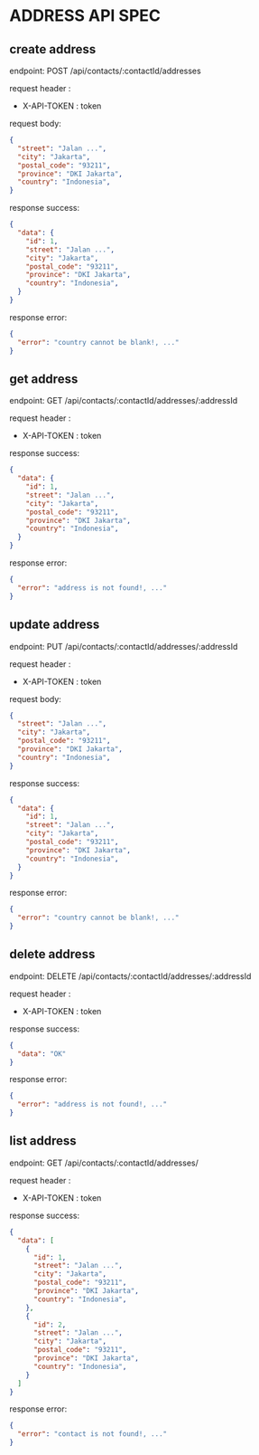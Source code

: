 # ADDRESS API SPEC

## create address

endpoint: POST /api/contacts/:contactId/addresses

request header :

- X-API-TOKEN : token

request body:

```json
{
  "street": "Jalan ...",
  "city": "Jakarta",
  "postal_code": "93211",
  "province": "DKI Jakarta",
  "country": "Indonesia",
}
```

response success:

```json
{
  "data": {
    "id": 1,
    "street": "Jalan ...",
    "city": "Jakarta",
    "postal_code": "93211",
    "province": "DKI Jakarta",
    "country": "Indonesia",
  }
}
```

response error:

```json
{
  "error": "country cannot be blank!, ..."
}
```

## get address

endpoint: GET /api/contacts/:contactId/addresses/:addressId

request header :

- X-API-TOKEN : token

response success:

```json
{
  "data": {
    "id": 1,
    "street": "Jalan ...",
    "city": "Jakarta",
    "postal_code": "93211",
    "province": "DKI Jakarta",
    "country": "Indonesia",
  }
}
```

response error:

```json
{
  "error": "address is not found!, ..."
}
```

## update address

endpoint: PUT /api/contacts/:contactId/addresses/:addressId

request header :

- X-API-TOKEN : token

request body:

```json
{
  "street": "Jalan ...",
  "city": "Jakarta",
  "postal_code": "93211",
  "province": "DKI Jakarta",
  "country": "Indonesia",
}
```

response success:

```json
{
  "data": {
    "id": 1,
    "street": "Jalan ...",
    "city": "Jakarta",
    "postal_code": "93211",
    "province": "DKI Jakarta",
    "country": "Indonesia",
  }
}
```

response error:

```json
{
  "error": "country cannot be blank!, ..."
}
```

## delete address

endpoint: DELETE /api/contacts/:contactId/addresses/:addressId

request header :

- X-API-TOKEN : token

response success:

```json
{
  "data": "OK"
}
```

response error:

```json
{
  "error": "address is not found!, ..."
}
```

## list address

endpoint: GET /api/contacts/:contactId/addresses/

request header :

- X-API-TOKEN : token

response success:

```json
{
  "data": [
    {
      "id": 1,
      "street": "Jalan ...",
      "city": "Jakarta",
      "postal_code": "93211",
      "province": "DKI Jakarta",
      "country": "Indonesia",
    },
    {
      "id": 2,
      "street": "Jalan ...",
      "city": "Jakarta",
      "postal_code": "93211",
      "province": "DKI Jakarta",
      "country": "Indonesia",
    }
  ]
}
```

response error:

```json
{
  "error": "contact is not found!, ..."
}
```
